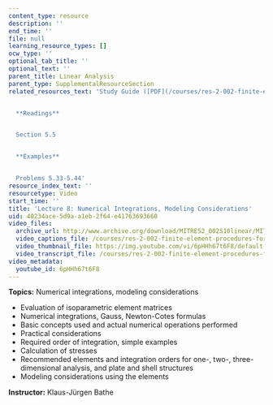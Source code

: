 ```yaml
---
content_type: resource
description: ''
end_time: ''
file: null
learning_resource_types: []
ocw_type: ''
optional_tab_title: ''
optional_text: ''
parent_title: Linear Analysis
parent_type: SupplementalResourceSection
related_resources_text: 'Study Guide ([PDF](/courses/res-2-002-finite-element-procedures-for-solids-and-structures-spring-2010/resources/mitres2_002s10_lec08))


  **Readings**


  Section 5.5


  **Examples**


  Problems 5.33-5.44'
resource_index_text: ''
resourcetype: Video
start_time: ''
title: 'Lecture 8: Numerical Integrations, Modeling Considerations'
uid: 40234ace-5d9a-a1eb-2f64-e41763693660
video_files:
  archive_url: http://www.archive.org/download/MITRES2_002S10linear/MITRES2_002S10linear_lec08_300k.mp4
  video_captions_file: /courses/res-2-002-finite-element-procedures-for-solids-and-structures-spring-2010/ed623e0185bd584c83e129e6579ef38b_6pHHh67t6F8.vtt
  video_thumbnail_file: https://img.youtube.com/vi/6pHHh67t6F8/default.jpg
  video_transcript_file: /courses/res-2-002-finite-element-procedures-for-solids-and-structures-spring-2010/267d98013d87ccbe6633535b9477dca5_6pHHh67t6F8.pdf
video_metadata:
  youtube_id: 6pHHh67t6F8
---
```


**Topics:** Numerical integrations, modeling considerations

*   Evaluation of isoparametric element matrices
*   Numerical integrations, Gauss, Newton-Cotes formulas
*   Basic concepts used and actual numerical operations performed
*   Practical considerations
*   Required order of integration, simple examples
*   Calculation of stresses
*   Recommended elements and integration orders for one-, two-, three-dimensional analysis, and plate and shell structures
*   Modeling considerations using the elements

**Instructor:** Klaus-Jürgen Bathe



